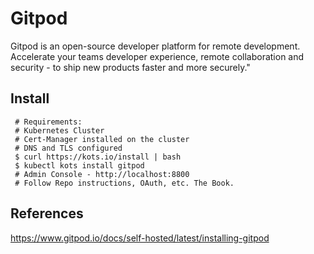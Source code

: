 Gitpod
=====

Gitpod is an open-source developer platform for remote development. Accelerate your 
teams developer experience, remote collaboration and security - to ship new products 
faster and more securely."

Install
--------

     # Requirements:
     # Kubernetes Cluster
     # Cert-Manager installed on the cluster
     # DNS and TLS configured
     $ curl https://kots.io/install | bash
     $ kubectl kots install gitpod
     # Admin Console - http://localhost:8800
     # Follow Repo instructions, OAuth, etc. The Book. 


References
----------

https://www.gitpod.io/docs/self-hosted/latest/installing-gitpod